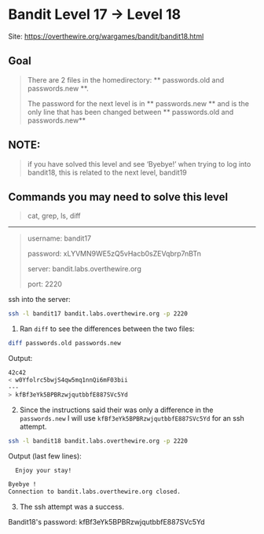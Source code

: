 # Bandit Level 17 → Level 18

Site: https://overthewire.org/wargames/bandit/bandit18.html
## Goal
> There are 2 files in the homedirectory: ** passwords.old and passwords.new **. 
> 
> The password for the next level is in ** passwords.new ** and is the only line that has been changed between ** passwords.old and passwords.new**

## NOTE: 
> if you have solved this level and see ‘Byebye!’ when trying to log into bandit18, this is related to the next level, bandit19

## Commands you may need to solve this level
> cat, grep, ls, diff

-----------------

> username: bandit17
>
> password: xLYVMN9WE5zQ5vHacb0sZEVqbrp7nBTn
>
> server: bandit.labs.overthewire.org
>
> port: 2220

ssh into the server:
```bash
ssh -l bandit17 bandit.labs.overthewire.org -p 2220
```

1. Ran `diff` to see the differences between the two files:
```bash
diff passwords.old passwords.new
```
Output:
```bash
42c42
< w0Yfolrc5bwjS4qw5mq1nnQi6mF03bii
---
> kfBf3eYk5BPBRzwjqutbbfE887SVc5Yd
```
2. Since the instructions said their was only a difference in the `passwords.new` I will use `kfBf3eYk5BPBRzwjqutbbfE887SVc5Yd` for an ssh attempt.
```bash
ssh -l bandit18 bandit.labs.overthewire.org -p 2220
```
Output (last few lines):
```bash
  Enjoy your stay!

Byebye !
Connection to bandit.labs.overthewire.org closed.
```
3. The ssh attempt was a success.


Bandit18's password: kfBf3eYk5BPBRzwjqutbbfE887SVc5Yd
